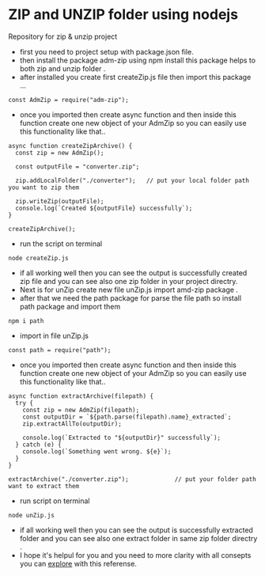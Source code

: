 # ZIP and UNZIP folder using nodejs
Repository for zip & unzip project
- first you need to project setup with package.json file.
- then install the package adm-zip using npm install this package helps to both zip and unzip folder .
- after installed you create first  createZip.js file then import this package ...
```
const AdmZip = require("adm-zip");
```
- once you imported then create async function and then inside this function create one new object of your AdmZip so you can easily use this functionality  like that..
```
async function createZipArchive() {
  const zip = new AdmZip();

  const outputFile = "converter.zip";

  zip.addLocalFolder("./converter");   // put your local folder path you want to zip them 
  
  zip.writeZip(outputFile);
  console.log(`Created ${outputFile} successfully`);
}

createZipArchive();
```
- run the script on terminal 
```
node createZip.js
```
- if all working well then you can see the output is successfully created zip file and you can see also one zip folder in your project directry.
- Next is for unZip create new file unZip.js import amd-zip package .
- after that we need the path package for parse the file path so install path package and import them
```
npm i path
```
- import in file unZip.js
```
const path = require("path");
```
- once you imported then create async function and then inside this function create one new object of your AdmZip so you can easily use this functionality  like that..
```
async function extractArchive(filepath) {
  try {
    const zip = new AdmZip(filepath);
    const outputDir = `${path.parse(filepath).name}_extracted`;
    zip.extractAllTo(outputDir);

    console.log(`Extracted to "${outputDir}" successfully`);
  } catch (e) {
    console.log(`Something went wrong. ${e}`);
  }
}

extractArchive("./converter.zip");             // put your folder path want to extract them
```
- run script on terminal 
```
node unZip.js
```
- if all working well then you can see the output is successfully extracted folder and you can see also one extract folder in same zip folder directry .
- I hope it's helpul for you and you need to more clarity with all consepts you can [explore](https://www.digitalocean.com/community/tutorials/how-to-work-with-zip-files-in-node-js) with this referense.



